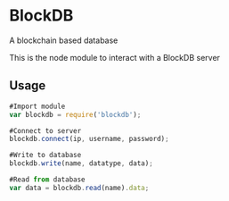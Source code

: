 BlockDB
=========

A blockchain based database

This is the node module to interact with a BlockDB server

## Usage

```js
#Import module
var blockdb = require('blockdb');

#Connect to server
blockdb.connect(ip, username, password);

#Write to database
blockdb.write(name, datatype, data);

#Read from database
var data = blockdb.read(name).data;

```